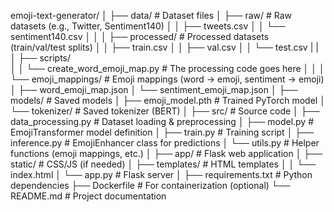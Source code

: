 emoji-text-generator/
│
├── data/                       # Dataset files
│   ├── raw/                    # Raw datasets (e.g., Twitter, Sentiment140)
│   │   ├── tweets.csv
│   │   └── sentiment140.csv
│   │
│   ├── processed/              # Processed datasets (train/val/test splits)
│   │   ├── train.csv
│   │   ├── val.csv
│   │   └── test.csv
|   |
│   ├── scripts/   
│   │   └── create_word_emoji_map.py  # The processing code goes here
│   │
│   └── emoji_mappings/         # Emoji mappings (word → emoji, sentiment → emoji)
│       ├── word_emoji_map.json
│       └── sentiment_emoji_map.json
│
├── models/                     # Saved models
│   ├── emoji_model.pth         # Trained PyTorch model
│   └── tokenizer/              # Saved tokenizer (BERT)
│
├── src/                        # Source code
│   ├── data_processing.py      # Dataset loading & preprocessing
│   ├── model.py                # EmojiTransformer model definition
│   ├── train.py                # Training script
│   ├── inference.py            # EmojiEnhancer class for predictions
│   └── utils.py                # Helper functions (emoji mappings, etc.)
│
├── app/                        # Flask web application
│   ├── static/                 # CSS/JS (if needed)
│   ├── templates/              # HTML templates
│   │   └── index.html
│   └── app.py                  # Flask server
│
├── requirements.txt            # Python dependencies
├── Dockerfile                  # For containerization (optional)
└── README.md                   # Project documentation


